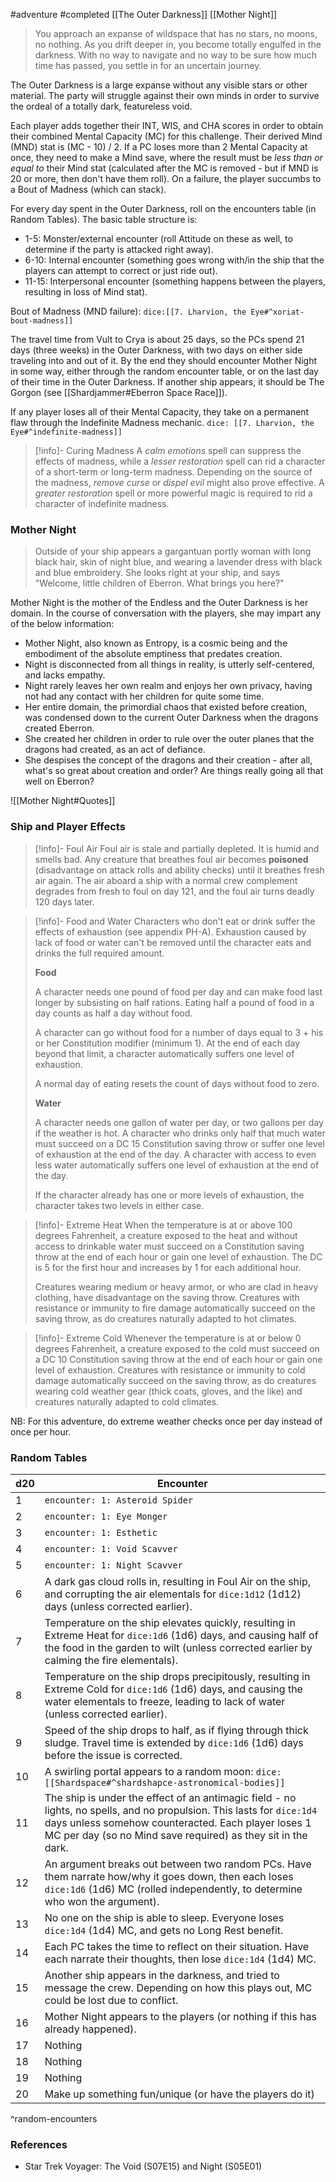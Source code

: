  #adventure #completed  [[The Outer Darkness]] [[Mother Night]]

>You approach an expanse of wildspace that has no stars, no moons, no nothing. As you drift deeper in, you become totally engulfed in the darkness. With no way to navigate and no way to be sure how much time has passed, you settle in for an uncertain journey.

The Outer Darkness is a large expanse without any visible stars or other material. The party will struggle against their own minds in order to survive the ordeal of a totally dark, featureless void.

Each player adds together their INT, WIS, and CHA scores in order to obtain their combined Mental Capacity (MC) for this challenge. Their derived Mind (MND) stat is (MC - 10)  / 2. If a PC loses more than 2 Mental Capacity at once, they need to make a Mind save, where the result must be *less than or equal to* their Mind stat (calculated after the MC is removed - but if MND is 20 or more, then don't have them roll). On a failure, the player succumbs to a Bout of Madness (which can stack).

For every day spent in the Outer Darkness, roll on the encounters table (in Random Tables). The basic table structure is:

 - 1-5: Monster/external encounter (roll Attitude on these as well, to determine if the party is attacked right away).
 - 6-10: Internal encounter (something goes wrong with/in the ship that the players can attempt to correct or just ride out).
 - 11-15: Interpersonal encounter (something happens between the players, resulting in loss of Mind stat).

Bout of Madness (MND failure): `dice:[[7. Lharvion, the Eye#^xoriat-bout-madness]]`

The travel time from Vult to Crya is about 25 days, so the PCs spend 21 days (three weeks) in the Outer Darkness, with two days on either side traveling into and out of it. By the end they should encounter Mother Night in some way, either through the random encounter table, or on the last day of their time in the Outer Darkness. If another ship appears, it should be The Gorgon (see [[Shardjammer#Eberron Space Race]]).

If any player loses all of their Mental Capacity, they take on a permanent flaw through the Indefinite Madness mechanic.
`dice: [[7. Lharvion, the Eye#^indefinite-madness]]`

> [!info]- Curing Madness
> A *calm emotions* spell can suppress the effects of madness, while a *lesser restoration* spell can rid a character of a short-term or long-term madness. Depending on the source of the madness, *remove curse* or *dispel evil* might also prove effective. A *greater restoration* spell or more powerful magic is required to rid a character of indefinite madness.

### Mother Night

>Outside of your ship appears a gargantuan portly woman with long black hair, skin of night blue, and wearing a lavender dress with black and blue embroidery. She looks right at your ship, and says "Welcome, little children of Eberron. What brings you here?"

Mother Night is the mother of the Endless and the Outer Darkness is her domain. In the course of conversation with the players, she may impart any of the below information:

 - Mother Night, also known as Entropy, is a cosmic being and the embodiment of the absolute emptiness that predates creation. 
 - Night is disconnected from all things in reality, is utterly self-centered, and lacks empathy.
 - Night rarely leaves her own realm and enjoys her own privacy, having not had any contact with her children for quite some time.
 - Her entire domain, the primordial chaos that existed before creation, was condensed down to the current Outer Darkness when the dragons created Eberron.
 - She created her children in order to rule over the outer planes that the dragons had created, as an act of defiance.
 - She despises the concept of the dragons and their creation - after all, what's so great about creation and order? Are things really going all that well on Eberron?

![[Mother Night#Quotes]]

### Ship and Player Effects

>[!info]- Foul Air
>Foul air is stale and partially depleted. It is humid and smells bad. Any creature that breathes foul air becomes **poisoned** (disadvantage on attack rolls and ability checks) until it breathes fresh air again. The air aboard a ship with a normal crew complement degrades from fresh to foul on day 121, and the foul air turns deadly 120 days later.

>[!info]- Food and Water
>Characters who don't eat or drink suffer the effects of exhaustion (see appendix PH-A). Exhaustion caused by lack of food or water can't be removed until the character eats and drinks the full required amount.
>
>**Food**
>
>A character needs one pound of food per day and can make food last longer by subsisting on half rations. Eating half a pound of food in a day counts as half a day without food.
>
>A character can go without food for a number of days equal to 3 + his or her Constitution modifier (minimum 1). At the end of each day beyond that limit, a character automatically suffers one level of exhaustion.
>
>A normal day of eating resets the count of days without food to zero.
>
>**Water**
>
>A character needs one gallon of water per day, or two gallons per day if the weather is hot. A character who drinks only half that much water must succeed on a DC 15 Constitution saving throw or suffer one level of exhaustion at the end of the day. A character with access to even less water automatically suffers one level of exhaustion at the end of the day.
>
>If the character already has one or more levels of exhaustion, the character takes two levels in either case.

>[!info]- Extreme Heat
>When the temperature is at or above 100 degrees Fahrenheit, a creature exposed to the heat and without access to drinkable water must succeed on a Constitution saving throw at the end of each hour or gain one level of exhaustion. The DC is 5 for the first hour and increases by 1 for each additional hour.
>
>Creatures wearing medium or heavy armor, or who are clad in heavy clothing, have disadvantage on the saving throw. Creatures with resistance or immunity to fire damage automatically succeed on the saving throw, as do creatures naturally adapted to hot climates.

>[!info]- Extreme Cold
>Whenever the temperature is at or below 0 degrees Fahrenheit, a creature exposed to the cold must succeed on a DC 10 Constitution saving throw at the end of each hour or gain one level of exhaustion. Creatures with resistance or immunity to cold damage automatically succeed on the saving throw, as do creatures wearing cold weather gear (thick coats, gloves, and the like) and creatures naturally adapted to cold climates.

NB: For this adventure, do extreme weather checks once per day instead of once per hour.

### Random Tables

| d20 | Encounter                                                                                                                                                                                                                                    |
| --- | -------------------------------------------------------------------------------------------------------------------------------------------------------------------------------------------------------------------------------------------- |
| 1   | `encounter: 1: Asteroid Spider`                                                                                                                                                                                                              |
| 2   | `encounter: 1: Eye Monger`                                                                                                                                                                                                                   |
| 3   | `encounter: 1: Esthetic`                                                                                                                                                                                                                     |
| 4   | `encounter: 1: Void Scavver`                                                                                                                                                                                                                 |
| 5   | `encounter: 1: Night Scavver`                                                                                                                                                                                                                |
| 6   | A dark gas cloud rolls in, resulting in Foul Air on the ship, and corrupting the air elementals for `dice:1d12` (1d12) days (unless corrected earlier).                                                                                      |
| 7   | Temperature on the ship elevates quickly, resulting in Extreme Heat for `dice:1d6` (1d6) days, and causing half of the food in the garden to wilt (unless corrected earlier by calming the fire elementals).                                 |
| 8   | Temperature on the ship drops precipitously, resulting in Extreme Cold for `dice:1d6` (1d6) days, and causing the water elementals to freeze, leading to lack of water (unless corrected earlier).                                           |
| 9   | Speed of the ship drops to half, as if flying through thick sludge. Travel time is extended by `dice:1d6` (1d6) days before the issue is corrected.                                                                                          |
| 10  | A swirling portal appears to a random moon: `dice:[[Shardspace#^shardshapce-astronomical-bodies]]`                                                                                                                                           |
| 11  | The ship is under the effect of an antimagic field - no lights, no spells, and no propulsion. This lasts for `dice:1d4` days unless somehow counteracted. Each player loses 1 MC per day (so no Mind save required) as they sit in the dark. |
| 12  | An argument breaks out between two random PCs. Have them narrate how/why it goes down, then each loses `dice:1d6` (1d6) MC (rolled independently, to determine who won the argument).                                                        |
| 13  | No one on the ship is able to sleep. Everyone loses `dice:1d4` (1d4) MC, and gets no Long Rest benefit.                                                                                                                                      |
| 14  | Each PC takes the time to reflect on their situation. Have each narrate their thoughts, then lose `dice:1d4` (1d4) MC.                                                                                                                       |
| 15  | Another ship appears in the darkness, and tried to message the crew. Depending on how this plays out, MC could be lost due to conflict.                                                                                                      |
| 16  | Mother Night appears to the players (or nothing if this has already happened).                                                                                                                                                               |
| 17  | Nothing                                                                                                                                                                                                                                      |
| 18  | Nothing                                                                                                                                                                                                                                      |
| 19  | Nothing                                                                                                                                                                                                                                      |
| 20  | Make up something fun/unique (or have the players do it)                                                                                                                                                                                     |
^random-encounters

### References

* Star Trek Voyager: The Void (S07E15) and Night (S05E01)

